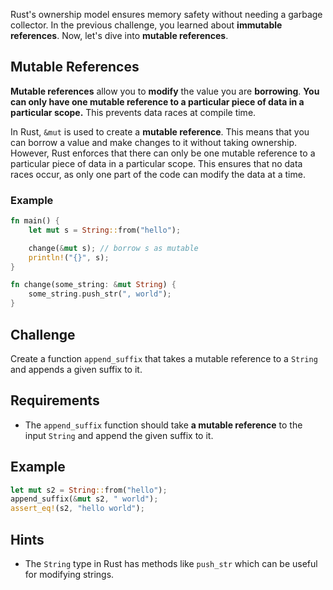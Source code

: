 Rust's ownership model ensures memory safety without needing a garbage collector. In the previous challenge, you learned about **immutable references**. Now, let's dive into **mutable references**.

## Mutable References

**Mutable references** allow you to **modify** the value you are **borrowing**. **You can only have one mutable reference to a particular piece of data in a particular scope.** This prevents data races at compile time.

In Rust, `&mut` is used to create a **mutable reference**. This means that you can borrow a value and make changes to it without taking ownership. However, Rust enforces that there can only be one mutable reference to a particular piece of data in a particular scope. This ensures that no data races occur, as only one part of the code can modify the data at a time.

### Example

```rust
fn main() {
    let mut s = String::from("hello");

    change(&mut s); // borrow s as mutable
    println!("{}", s);
}

fn change(some_string: &mut String) {
    some_string.push_str(", world");
}
```

## Challenge

Create a function `append_suffix` that takes a mutable reference to a `String` and appends a given suffix to it.

## Requirements

- The `append_suffix` function should take **a mutable reference** to the input `String` and append the given suffix to it.

## Example

```rust
let mut s2 = String::from("hello");
append_suffix(&mut s2, " world");
assert_eq!(s2, "hello world");
```

## Hints

- The `String` type in Rust has methods like `push_str` which can be useful for modifying strings.
